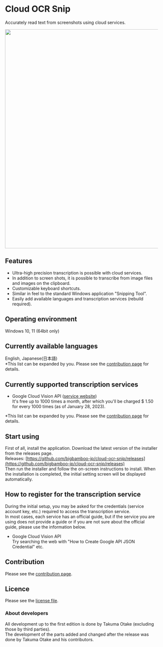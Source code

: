 # Cloud OCR Snip
Accurately read text from screenshots using cloud services.

<img src="demonstration.gif" width="720">

## Features
* Ultra-high precision transcription is possible with cloud services.
* In addition to screen shots, it is possible to transcribe from image files and images on the clipboard.
* Customizable keyboard shortcuts.
* Similar in feel to the standard Windows application "Snipping Tool".
* Easily add available languages and transcription services (rebuild required).
## Operating environment
Windows 10, 11 (64bit only)
## Currently available languages
English, Japanese(日本語)  
\*This list can be expanded by you. Please see the [contribution page](https://github.com/bigbamboo-jp/cloud-ocr-snip/wiki/Contribution) for details.
## Currently supported transcription services
* Google Cloud Vision API ([service website](https://cloud.google.com/vision))  
  It's free up to 1000 times a month, after which you'll be charged $ 1.50 for every 1000 times (as of January 28, 2023).

\*This list can be expanded by you. Please see the [contribution page](https://github.com/bigbamboo-jp/cloud-ocr-snip/wiki/Contribution) for details.
## Start using
First of all, install the application. Download the latest version of the installer from the releases page.  
Releases: [https://github.com/bigbamboo-jp/cloud-ocr-snip/releases](https://github.com/bigbamboo-jp/cloud-ocr-snip/releases)  
Then run the installer and follow the on-screen instructions to install. When the installation is completed, the initial setting screen will be displayed automatically.
## How to register for the transcription service
During the initial setup, you may be asked for the credentials (service account key, etc.) required to access the transcription service.  
In most cases, each service has an official guide, but if the service you are using does not provide a guide or if you are not sure about the official guide, please use the information below.
* Google Cloud Vision API  
  Try searching the web with "How to Create Google API JSON Credential" etc.
## Contribution
Please see the [contribution page](https://github.com/bigbamboo-jp/cloud-ocr-snip/wiki/Contribution).
## Licence
Please see the [license file](LICENSE).
### About developers
All development up to the first edition is done by Takuma Otake (excluding those by third parties).  
The development of the parts added and changed after the release was done by Takuma Otake and his contributors.
